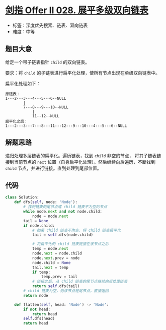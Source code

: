 # [剑指 Offer II 028. 展平多级双向链表](https://leetcode-cn.com/problems/Qv1Da2/)

- 标签：深度优先搜索、链表、双向链表
- 难度：中等

## 题目大意

给定一个带子链表指针 `child` 的双向链表。

要求：将 `child` 的子链表进行扁平化处理，使所有节点出现在单级双向链表中。

扁平化处理如下：

```
原链表：
1---2---3---4---5---6--NULL
        |
        7---8---9---10--NULL
            |
            11--12--NULL
扁平化之后：
1---2---3---7---8---11---12---9---10---4---5---6--NULL
```

## 解题思路

递归处理多层链表的扁平化。遍历链表，找到 `child` 非空的节点， 将其子链表链接到当前节点的 `next` 位置（自身扁平化处理）。然后继续向后遍历，不断找到 `child` 节点，并进行链接。直到处理到尾部位置。

## 代码

```Python
class Solution:
    def dfs(self, node: 'Node'):
        # 找到链表的尾节点或 child 链表不为空的节点
        while node.next and not node.child:
            node = node.next
        tail = None
        if node.child:
            # 如果 child 链表不为空，将 child 链表扁平化
            tail = self.dfs(node.child)

            # 将扁平化的 child 链表链接在该节点之后
            temp = node.next
            node.next = node.child
            node.next.prev = node
            node.child = None
            tail.next = temp
            if temp:
                temp.prev = tail
            # 链接之后，从 child 链表的尾节点继续向后处理链表
            return self.dfs(tail)
        # child 链表为空，则该节点是尾节点，直接返回
        return node

    def flatten(self, head: 'Node') -> 'Node':
        if not head:
            return head
        self.dfs(head)
        return head
```

